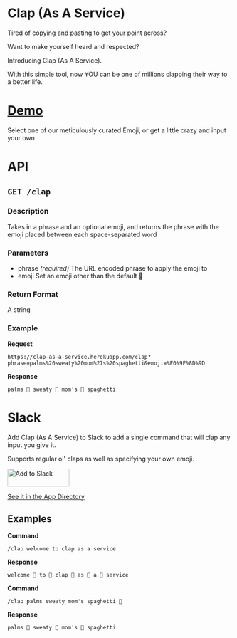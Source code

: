 # Clap (As A Service)

Tired of copying and pasting to get your point across?

Want to make yourself heard and respected?

Introducing Clap (As A Service).

With this simple tool, now YOU can be one of millions clapping their way to a better life.

# [Demo](http://salockhart.github.io/clap-as-a-service/)

Select one of our meticulously curated Emoji, or get a little crazy and input your own

# API

## `GET /clap`

### Description
Takes in a phrase and an optional emoji, and returns the phrase with the emoji placed between each space-separated word

### Parameters
* phrase _(required)_
The URL encoded phrase to apply the emoji to
* emoji
Set an emoji other than the default 👏

### Return Format
A string

### Example
**Request**
    
    https://clap-as-a-service.herokuapp.com/clap?phrase=palms%20sweaty%20mom%27s%20spaghetti&emoji=%F0%9F%8D%9D

**Response**

    palms 🍝 sweaty 🍝 mom's 🍝 spaghetti

# Slack

Add Clap (As A Service) to Slack to add a single command that will clap any input you give it.

Supports regular ol' claps as well as specifying your own emoji.

<a href="https://slack.com/oauth/authorize?&client_id=11167364134.165634777125&scope=commands"><img alt="Add to Slack" height="40" width="139" src="https://platform.slack-edge.com/img/add_to_slack.png" srcset="https://platform.slack-edge.com/img/add_to_slack.png 1x, https://platform.slack-edge.com/img/add_to_slack@2x.png 2x" /></a>

[See it in the App Directory](https://slack.com/apps/A4VJNNV3P-clap-as-a-service)

## Examples

**Command**

    /clap welcome to clap as a service

**Response**

    welcome 👏 to 👏 clap 👏 as 👏 a 👏 service

**Command**

    /clap palms sweaty mom's spaghetti 🍝

**Response**

    palms 🍝 sweaty 🍝 mom's 🍝 spaghetti
